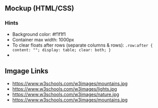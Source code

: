 ## Mockup (HTML/CSS)

### Hints
- Background color: #f1f1f1
- Container max width: 1000px
- To clear floats after rows (separate columns & rows): ```.row:after {
    content: "";
    display: table;
    clear: both;
}```
- 

## Imgage Links
- https://www.w3schools.com/w3images/mountains.jpg
- https://www.w3schools.com/w3images/lights.jpg
- https://www.w3schools.com/w3images/nature.jpg
- https://www.w3schools.com/w3images/mountains.jpg